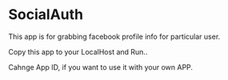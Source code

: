 # SocialAuth
This app is for grabbing facebook profile info for particular user.

Copy this app to your LocalHost and Run..

Cahnge App ID, if you want to use it with your own APP.


